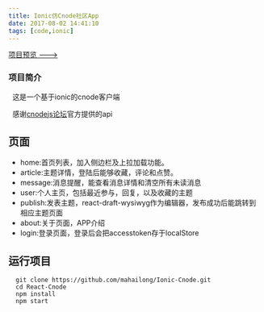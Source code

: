 ```yaml
---
title: Ionic仿Cnode社区App
date: 2017-08-02 14:41:10
tags: [code,ionic]
---
```


[ 项目预览 --->](https://mahailong.github.io/Ionic-Cnode/www/)
 
 
### 项目简介
 
这是一个基于ionic的cnode客户端

<!--more-->
 
感谢[cnodejs论坛](https://cnodejs.org/)官方提供的api


## 页面
- home:首页列表，加入侧边栏及上拉加载功能。
- article:主题详情，登陆后能够收藏，评论和点赞。
- message:消息提醒，能查看消息详情和清空所有未读消息
- user:个人主页，包括最近参与，回复，以及收藏的主题
- publish:发表主题，react-draft-wysiwyg作为编辑器，发布成功后能跳转到相应主题页面
- about:关于页面，APP介绍
- login:登录页面，登录后会把accesstoken存于localStore


## 运行项目
```
  git clone https://github.com/mahailong/Ionic-Cnode.git
  cd React-Cnode
  npm install
  npm start
```
